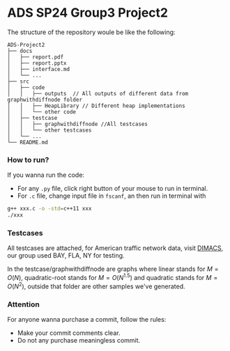 # ADS SP24 Group3 Project2

The structure of the repository woule be like the following:

```
ADS-Project2
├── docs 
│   ├── report.pdf
│   ├── report.pptx
│   ├── interface.md
│   └── ...
├── src  
│   ├── code
│   │   ├── outputs  // All outputs of different data from graphwithdiffnode folder
│   │   ├── HeapLibrary // Different heap implementations
│   │   └── other code
│   ├── testcase
│   │   ├── graphwithdiffnode //All testcases
│   │   └── other testcases
│   └── ...
└── README.md
```
### How to run?

If you wanna run the code:
- For any ```.py``` file, click right button of your mouse to run in terminal.
- For ```.c``` file, change input file in ```fscanf```, an then run in terminal with
```bash
g++ xxx.c -o -std=c++11 xxx
./xxx
```
### Testcases

All testcases are attached, for American traffic network data, visit [DIMACS](http://www.dis.uniroma1.it/challenge9/download.shtml), our group used BAY, FLA, NY for testing.

In the testcase/graphwithdiffnode are graphs where linear stands for $M=O(N)$, quadratic-root stands for $M=O(N^{1.5})$ and quadratic stands for $M=O(N^2)$, outside that folder are other samples we've generated.

### Attention

For anyone wanna purchase a commit, follow the rules:

- Make your commit comments clear.
- Do not any purchase meaningless commit.
